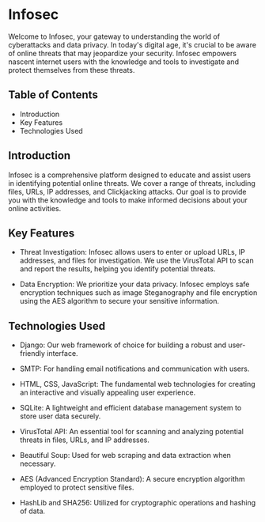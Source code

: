 # Infosec


Welcome to Infosec, your gateway to understanding the world of cyberattacks and data privacy. In today's digital age, it's crucial to be aware of online threats that may jeopardize your security. Infosec empowers nascent internet users with the knowledge and tools to investigate and protect themselves from these threats.

## Table of Contents
- Introduction
- Key Features
- Technologies Used


## Introduction
Infosec is a comprehensive platform designed to educate and assist users in identifying potential online threats. We cover a range of threats, including files, URLs, IP addresses, and Clickjacking attacks. Our goal is to provide you with the knowledge and tools to make informed decisions about your online activities.

## Key Features
- Threat Investigation: Infosec allows users to enter or upload URLs, IP addresses, and files for investigation. We use the VirusTotal API to scan and report the results, helping you identify potential threats.

- Data Encryption: We prioritize your data privacy. Infosec employs safe encryption techniques such as image Steganography and file encryption using the AES algorithm to secure your sensitive information.

## Technologies Used

- Django: Our web framework of choice for building a robust and user-friendly interface.

- SMTP: For handling email notifications and communication with users.

- HTML, CSS, JavaScript: The fundamental web technologies for creating an interactive and visually appealing user experience.

- SQLite: A lightweight and efficient database management system to store user data securely.

- VirusTotal API: An essential tool for scanning and analyzing potential threats in files, URLs, and IP addresses.

- Beautiful Soup: Used for web scraping and data extraction when necessary.

- AES (Advanced Encryption Standard): A secure encryption algorithm employed to protect sensitive files.

- HashLib and SHA256: Utilized for cryptographic operations and hashing of data.
